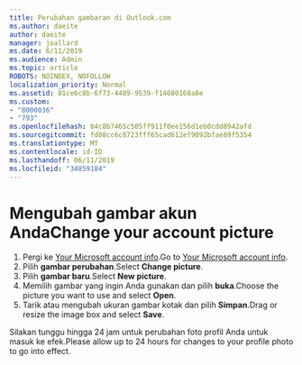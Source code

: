 ```yaml
---
title: Perubahan gambaran di Outlook.com
ms.author: daeite
author: daeite
manager: joallard
ms.date: 6/11/2019
ms.audience: Admin
ms.topic: article
ROBOTS: NOINDEX, NOFOLLOW
localization_priority: Normal
ms.assetid: 81ce6c8b-6f73-4489-9539-f14680168a8e
ms.custom:
- "8000036"
- "793"
ms.openlocfilehash: 84c8b7465c505ff911f0ee156d1eb0cdd8942afd
ms.sourcegitcommit: fd08cc6c8723fff65cad612ef9092bfae89f5354
ms.translationtype: MT
ms.contentlocale: id-ID
ms.lasthandoff: 06/11/2019
ms.locfileid: "34859184"
---
```

# <a name="change-your-account-picture"></a><span data-ttu-id="4fed7-102">Mengubah gambar akun Anda</span><span class="sxs-lookup"><span data-stu-id="4fed7-102">Change your account picture</span></span>

1. <span data-ttu-id="4fed7-103">Pergi ke [Your Microsoft account info](https://go.microsoft.com/fwlink/p/?linkid=860841).</span><span class="sxs-lookup"><span data-stu-id="4fed7-103">Go to [Your Microsoft account info](https://go.microsoft.com/fwlink/p/?linkid=860841).</span></span>
2. <span data-ttu-id="4fed7-104">Pilih **gambar perubahan**.</span><span class="sxs-lookup"><span data-stu-id="4fed7-104">Select **Change picture**.</span></span>
3. <span data-ttu-id="4fed7-105">Pilih **gambar baru**.</span><span class="sxs-lookup"><span data-stu-id="4fed7-105">Select **New picture**.</span></span>
4. <span data-ttu-id="4fed7-106">Memilih gambar yang ingin Anda gunakan dan pilih **buka**.</span><span class="sxs-lookup"><span data-stu-id="4fed7-106">Choose the picture you want to use and select **Open**.</span></span>
5. <span data-ttu-id="4fed7-107">Tarik atau mengubah ukuran gambar kotak dan pilih **Simpan**.</span><span class="sxs-lookup"><span data-stu-id="4fed7-107">Drag or resize the image box and select **Save**.</span></span>

<span data-ttu-id="4fed7-108">Silakan tunggu hingga 24 jam untuk perubahan foto profil Anda untuk masuk ke efek.</span><span class="sxs-lookup"><span data-stu-id="4fed7-108">Please allow up to 24 hours for changes to your profile photo to go into effect.</span></span>